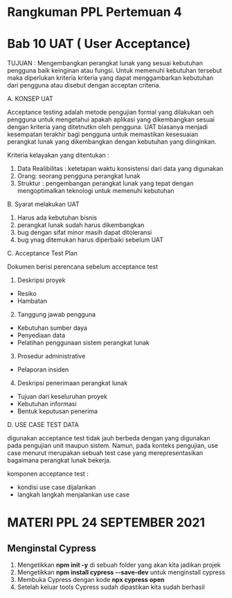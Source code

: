 # Rangkuman PPL Pertemuan 4
# Bab 10 UAT ( User Acceptance)
TUJUAN : Mengembangkan perangkat lunak yang sesuai kebutuhan pengguna baik keinginan atau fungsi. Untuk memenuhi kebutuhan tersebut maka diperlukan kriteria kriteria yang dapat menggambarkan kebutuhan dari pengguna atau disebut dengan acceptan criteria.

A. KONSEP UAT

Acceptance testing adalah metode pengujian formal yang dilakukan oeh pengguna untuk mengetahui apakah aplikasi yang dikembangkan sesuai dengan kriteria yang ditetnutkn oleh pengguna. UAT biasanya menjadi
kesempatan terakhir bagi pengguna untuk memastikan kesesuaian perangkat lunak yang
dikembangkan dengan kebutuhan yang diinginkan.

Kriteria kelayakan yang ditentukan :
1. Data Realibilitas : ketetapan waktu konsistensi dari data yang digunakan
2. Orang: seorang pengguna perangkat lunak
3. Struktur : pengembangan perangkat lunak yang tepat dengan
mengoptimalkan teknologi untuk memenuhi kebutuhan

B. Syarat melakukan UAT
1. Harus ada kebutuhan bisnis
2. perangkat lunak sudah harus dikembangkan
3. bug dengan sifat minor masih dapat ditoleransi
4. bug ynag ditemukan harus diperbaiki sebelum UAT

C. Acceptance Test Plan

Dokumen berisi perencana sebelum acceptance test
1. Deskripsi proyek
  - Resiko
  - Hambatan

2. Tanggung jawab pengguna
- Kebutuhan sumber daya
- Penyediaan data
- Pelatihan penggunaan sistem perangkat lunak

3. Prosedur administrative
- Pelaporan insiden

4. Deskripsi penerimaan perangkat lunak
- Tujuan dari keseluruhan proyek
- Kebutuhan informasi
- Bentuk keputusan penerima

D. USE CASE TEST DATA

digunakan acceptance test tidak jauh berbeda dengan yang digunakan pada pengujian unit maupun sistem. Namun, pada konteks pengujian, use
case menurut merupakan sebuah test case yang merepresentasikan bagaimana perangkat
lunak bekerja.

komponen acceptance test :
- kondisi use case dijalankan
- langkah langkah menjalankan use case

#
# MATERI PPL 24 SEPTEMBER 2021 
## Menginstal Cypress
1. Mengetikkan **npm init -y** di sebuah folder yang akan kita jadikan projek
2. Mengetikkan **npm install cypress --save-dev** untuk menginstall cypress
3. Membuka Cypress dengan kode **npx cypress open**
4. Setelah keluar tools Cypress sudah dipastikan kita sudah berhasil
#

